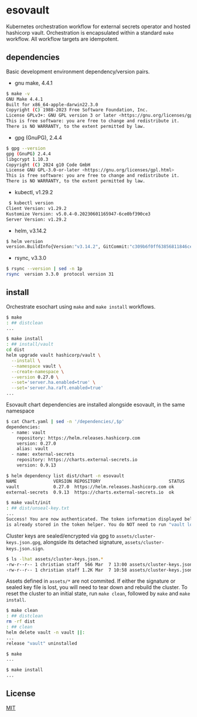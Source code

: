# esovault

Kubernetes orchestration workflow for external secrets operator and hosted hashicorp vault. Orchestration is encapsulated within a standard `make` workflow. All workflow targets are idempotent.

## dependencies

Basic development environment dependency/version pairs.

- gnu make, 4.4.1
```sh
$ make -v
GNU Make 4.4.1
Built for x86_64-apple-darwin22.3.0
Copyright (C) 1988-2023 Free Software Foundation, Inc.
License GPLv3+: GNU GPL version 3 or later <https://gnu.org/licenses/gpl.html>
This is free software: you are free to change and redistribute it.
There is NO WARRANTY, to the extent permitted by law.
```

- gpg (GnuPG), 2.4.4
```sh
$ gpg --version
gpg (GnuPG) 2.4.4
libgcrypt 1.10.3
Copyright (C) 2024 g10 Code GmbH
License GNU GPL-3.0-or-later <https://gnu.org/licenses/gpl.html>
This is free software: you are free to change and redistribute it.
There is NO WARRANTY, to the extent permitted by law.
```

- kubectl, v1.29.2
```sh
 $ kubectl version
Client Version: v1.29.2
Kustomize Version: v5.0.4-0.20230601165947-6ce0bf390ce3
Server Version: v1.29.2
```

- helm, v3.14.2
```sh
$ helm version
version.BuildInfo{Version:"v3.14.2", GitCommit:"c309b6f0ff63856811846ce18f3bdc93d2b4d54b", GitTreeState:"clean", GoVersion:"go1.22.0"}
```

- rsync, v3.3.0
```sh
$ rsync --version | sed -n 1p
rsync  version 3.3.0  protocol version 31
```

## install

Orchestrate esochart using `make` and `make install` workflows.

```sh
$ make
: ## distclean
...
```
```sh
$ make install
: ## install/vault
cd dist
helm upgrade vault hashicorp/vault \
  --install \
  --namespace vault \
  --create-namespace \
  --version 0.27.0 \
  --set='server.ha.enabled=true' \
  --set='server.ha.raft.enabled=true'
...
```

Esovault chart dependencies are installed alongside esovault, in the same namespace

```sh
$ cat Chart.yaml | sed -n '/dependencies/,$p'
dependencies:
  - name: vault
    repository: https://helm.releases.hashicorp.com
    version: 0.27.0
    alias: vault
  - name: external-secrets
    repository: https://charts.external-secrets.io
    version: 0.9.13
```
```sh
$ helm dependency list dist/chart -n esovault
NAME              VERSION REPOSITORY                          STATUS
vault             0.27.0  https://helm.releases.hashicorp.com ok
external-secrets  0.9.13  https://charts.external-secrets.io  ok
```

```sh
$ make vault/init
: ## dist/unseal-key.txt
...
Success! You are now authenticated. The token information displayed below
is already stored in the token helper. You do NOT need to run "vault login"
```

Cluster keys are sealed/encrypted via gpg to `assets/cluster-keys.json.gpg`, alongside its detached signature, `assets/cluster-keys.json.sign`.
```sh
$ ls -lhat assets/cluster-keys.json.*
-rw-r--r-- 1 christian staff  566 Mar  7 13:00 assets/cluster-keys.json.sign
-rw-r--r-- 1 christian staff 1.2K Mar  7 10:58 assets/cluster-keys.json.gpg
```

Assets defined in `assets/*` are not commited. If either the signature or sealed key file is lost, you will need to tear down and rebuild the cluster. To reset the cluster to an initial state, run `make clean`, followed by `make` and `make install`.
```sh
$ make clean
: ## distclean
rm -rf dist
: ## clean
helm delete vault -n vault ||:
...
release "vault" uninstalled
```
```sh
$ make
...
```
```sh
$ make install
...
```

## License

[MIT](https://choosealicense.com/licenses/mit/)
